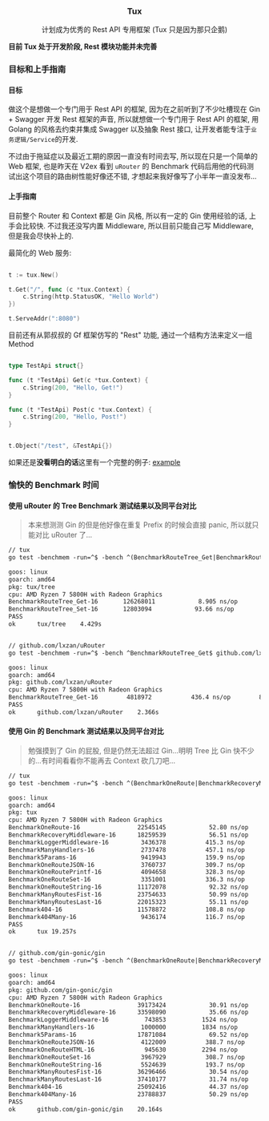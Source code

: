 <p align="center">
  <h3 align="center">Tux</h3>
  <p align="center">
    计划成为优秀的 Rest API 专用框架 (Tux 只是因为那只企鹅)
    <br />
  </p>
</p>

**目前 Tux 处于开发阶段, Rest 模块功能并未完善**

### 目标和上手指南

#### 目标

做这个是想做一个专门用于 Rest API 的框架, 因为在之前听到了不少吐槽现在 Gin + Swagger 开发 Rest 框架的声音, 所以就想做一个专门用于 Rest API 的框架, 用 Golang 的风格去约束并集成 Swagger 以及抽象 Rest 接口, 让开发者能专注于`业务逻辑/Service`的开发. 

不过由于拖延症以及最近工期的原因一直没有时间去写, 所以现在只是一个简单的 Web 框架, 也是昨天在 V2ex 看到 `uRouter` 的 Benchmark 代码后用他的代码测试出这个项目的路由树性能好像还不错, 才想起来我好像写了小半年一直没发布...

#### 上手指南

目前整个 Router 和 Context 都是 Gin 风格, 所以有一定的 Gin 使用经验的话, 上手会比较快. 不过我还没写内置 Middleware, 所以目前只能自己写 Middleware, 但是我会尽快补上的.

最简化的 Web 服务:

```go

t := tux.New()

t.Get("/", func (c *tux.Context) {
    c.String(http.StatusOK, "Hello World")
})

t.ServeAddr(":8080")

```

目前还有从郭叔叔的 Gf 框架仿写的 "Rest" 功能, 通过一个结构方法来定义一组 Method

```go

type TestApi struct{}

func (t *TestApi) Get(c *tux.Context) {
	c.String(200, "Hello, Get!")
}

func (t *TestApi) Post(c *tux.Context) {
	c.String(200, "Hello, Post!")
}


t.Object("/test", &TestApi{})

```

如果还是**没看明白的话**这里有一个完整的例子: [example](https://github.com/ClarkQAQ/tux/tree/master/_example/base)


### 愉快的 Benchmark 时间

#### 使用 uRouter 的 Tree Benchmark 测试结果以及同平台对比

> 本来想测测 Gin 的但是他好像在重复 Prefix 的时候会直接 panic, 所以就只能对比 uRouter 了...

```txt
// tux
go test -benchmem -run=^$ -bench ^(BenchmarkRouteTree_Get|BenchmarkRouteTree_Set)$ tux/tree

goos: linux
goarch: amd64
pkg: tux/tree
cpu: AMD Ryzen 7 5800H with Radeon Graphics         
BenchmarkRouteTree_Get-16    	126268011	         8.905 ns/op	       0 B/op	       0 allocs/op
BenchmarkRouteTree_Set-16    	12803094	        93.66 ns/op	       1 B/op	       0 allocs/op
PASS
ok  	tux/tree	4.429s


// github.com/lxzan/uRouter
go test -benchmem -run=^$ -bench ^BenchmarkRouteTree_Get$ github.com/lxzan/uRouter

goos: linux
goarch: amd64
pkg: github.com/lxzan/uRouter
cpu: AMD Ryzen 7 5800H with Radeon Graphics         
BenchmarkRouteTree_Get-16    	 4818972	       436.4 ns/op	      80 B/op	       1 allocs/op
PASS
ok  	github.com/lxzan/uRouter	2.366s
```


#### 使用 Gin 的 Benchmark 测试结果以及同平台对比

> 勉强摸到了 Gin 的屁股, 但是仍然无法超过 Gin...明明 Tree 比 Gin 快不少的...有时间看看你不能再去 Context 砍几刀吧...

```txt
// tux
go test -benchmem -run=^$ -bench ^(BenchmarkOneRoute|BenchmarkRecoveryMiddleware|BenchmarkLoggerMiddleware|BenchmarkManyHandlers|Benchmark5Params|BenchmarkOneRouteJSON|BenchmarkOneRoutePrintf|BenchmarkOneRouteSet|BenchmarkOneRouteString|BenchmarkManyRoutesFist|BenchmarkManyRoutesLast|Benchmark404|Benchmark404Many)$ tux

goos: linux
goarch: amd64
pkg: tux
cpu: AMD Ryzen 7 5800H with Radeon Graphics         
BenchmarkOneRoute-16              	22545145	        52.80 ns/op	       0 B/op	       0 allocs/op
BenchmarkRecoveryMiddleware-16    	18259539	        56.51 ns/op	       0 B/op	       0 allocs/op
BenchmarkLoggerMiddleware-16      	 3436378	       415.3 ns/op	      44 B/op	       3 allocs/op
BenchmarkManyHandlers-16          	 2737478	       457.1 ns/op	      44 B/op	       3 allocs/op
Benchmark5Params-16               	 9419943	       159.9 ns/op	      48 B/op	       1 allocs/op
BenchmarkOneRouteJSON-16          	 3760737	       309.7 ns/op	      32 B/op	       2 allocs/op
BenchmarkOneRoutePrintf-16        	 4094658	       328.3 ns/op	      96 B/op	       2 allocs/op
BenchmarkOneRouteSet-16           	 3351001	       336.3 ns/op	     336 B/op	       2 allocs/op
BenchmarkOneRouteString-16        	11172078	        92.32 ns/op	       0 B/op	       0 allocs/op
BenchmarkManyRoutesFist-16        	23754633	        50.99 ns/op	       0 B/op	       0 allocs/op
BenchmarkManyRoutesLast-16        	22015323	        55.11 ns/op	       0 B/op	       0 allocs/op
Benchmark404-16                   	11578872	       108.8 ns/op	       8 B/op	       1 allocs/op
Benchmark404Many-16               	 9436174	       116.7 ns/op	       8 B/op	       1 allocs/op
PASS
ok  	tux	19.257s


// github.com/gin-gonic/gin
go test -benchmem -run=^$ -bench ^(BenchmarkOneRoute|BenchmarkRecoveryMiddleware|BenchmarkLoggerMiddleware|BenchmarkManyHandlers|Benchmark5Params|BenchmarkOneRouteJSON|BenchmarkOneRouteHTML|BenchmarkOneRouteSet|BenchmarkOneRouteString|BenchmarkManyRoutesFist|BenchmarkManyRoutesLast|Benchmark404|Benchmark404Many)$ github.com/gin-gonic/gin

goos: linux
goarch: amd64
pkg: github.com/gin-gonic/gin
cpu: AMD Ryzen 7 5800H with Radeon Graphics         
BenchmarkOneRoute-16              	39173424	        30.91 ns/op	       0 B/op	       0 allocs/op
BenchmarkRecoveryMiddleware-16    	33598090	        35.66 ns/op	       0 B/op	       0 allocs/op
BenchmarkLoggerMiddleware-16      	  743853	      1524 ns/op	     220 B/op	       8 allocs/op
BenchmarkManyHandlers-16          	 1000000	      1834 ns/op	     220 B/op	       8 allocs/op
Benchmark5Params-16               	17871084	        69.52 ns/op	       0 B/op	       0 allocs/op
BenchmarkOneRouteJSON-16          	 4122009	       388.7 ns/op	      48 B/op	       3 allocs/op
BenchmarkOneRouteHTML-16          	  945630	      2294 ns/op	     256 B/op	       9 allocs/op
BenchmarkOneRouteSet-16           	 3967929	       308.7 ns/op	     336 B/op	       2 allocs/op
BenchmarkOneRouteString-16        	 5524639	       193.7 ns/op	      48 B/op	       1 allocs/op
BenchmarkManyRoutesFist-16        	36296466	        30.54 ns/op	       0 B/op	       0 allocs/op
BenchmarkManyRoutesLast-16        	37410177	        31.74 ns/op	       0 B/op	       0 allocs/op
Benchmark404-16                   	25092416	        44.37 ns/op	       0 B/op	       0 allocs/op
Benchmark404Many-16               	23788837	        50.29 ns/op	       0 B/op	       0 allocs/op
PASS
ok  	github.com/gin-gonic/gin	20.164s
```